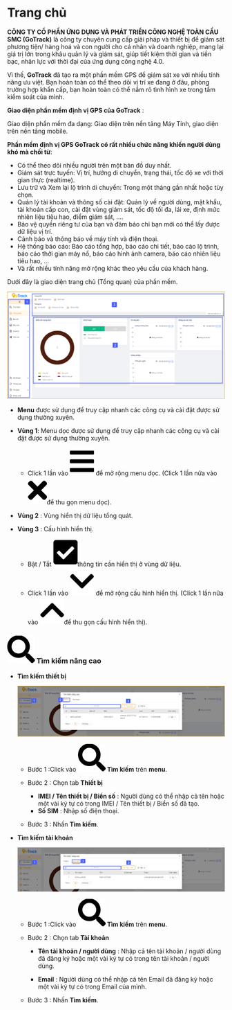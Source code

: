 # Trang chủ 

**CÔNG TY CỔ PHẦN ỨNG DỤNG VÀ PHÁT TRIỂN CÔNG NGHỆ TOÀN CẦU SMC (GoTrack)** là công ty chuyên cung cấp giải pháp và thiết bị để giám sát phương tiện/ hàng hoá và con người cho cá nhân và doanh nghiệp, mang lại giá trị lớn trong khâu quản lý và giám sát, giúp tiết kiệm thời gian và tiền bạc, nhân lực với thời đại của ứng dụng công nghệ 4.0.

Vì thế, **GoTrack** đã tạo ra một phần mềm GPS để giám sát xe với nhiều tính năng ưu việt. Bạn hoàn toàn có thể theo dõi vị trí xe đang ở đâu, phòng trường hợp khẩn cấp, bạn hoàn toàn có thể nắm rõ tình hình xe trong tầm kiểm soát của mình.

**Giao diện phần mềm định vị GPS của GoTrack** :

Giao diện phần mềm đa dạng: Giao diện trên nền tảng Máy Tính, giao diện trên nền tảng mobile.

**Phần mềm định vị GPS GoTrack có rất nhiều chức năng khiến người dùng khó mà chối từ**:
- Có thể theo dõi nhiều người trên một bản đồ duy nhất.
- Giám sát trực tuyến: Vị trí, hướng di chuyển, trạng thái, tốc độ xe với thời gian thực (realtime).
- Lưu trữ và Xem lại lộ trình di chuyển: Trong một tháng gần nhất hoặc tùy chọn.
- Quản lý tài khoản và thông số cài đặt: Quản lý về người dùng, mật khẩu, tài khoản cấp con, cài đặt vùng giám sát, tốc độ tối đa, lái xe, định mức nhiên liệu tiêu hao, điểm giám sát, ....
- Bảo vệ quyền riêng tư của bạn và đảm bảo chỉ bạn mới có thể lấy được dữ liệu vị trí.
- Cảnh báo và thông báo về máy tính và điện thoại.
- Hệ thống báo cáo: Báo cáo tổng hợp, báo cáo chi tiết, báo cáo lộ trình, báo cáo thời gian máy nổ, báo cáo hình ảnh camera, báo cáo nhiên liệu tiêu hao, ...
-  Và rất nhiều tính năng mở rộng khác theo yêu cầu của khách hàng.

Dưới đây là giao diện trang chủ (Tổng quan) của phần mềm.

<div id="menu">
</div>

<span style="display:block;text-align:left">![active device ](/docs/assets/images/web-interface/Home-page.png)

* **Menu** được sử dụng để truy cập nhanh các công cụ và cài đặt được sử dụng thường xuyên.

- **Vùng 1**: Menu dọc được sử dụng để truy cập nhanh các công cụ và cài đặt được sử dụng thường xuyên.
    * Click 1 lần vào <span class="icon-left svg-filter-tick">![Ok](/docs/assets/images/web-interface/icon/SVG/bars.svg) để mở rộng menu dọc. (Click 1 lần nữa vào <span class="icon-left svg-filter-tick">![Ok](/docs/assets/images/web-interface/icon/SVG/times.svg)để thu gọn menu dọc). 

- **Vùng 2** : Vùng hiển thị dữ liệu tổng quát.

- **Vùng 3** : Cấu hình hiển thị.
    * Bật / Tắt  <span class="icon-left svg-filter-tick">![Ok](/docs/assets/images/web-interface/icon/SVG/check-square1.svg)thông tin cần hiển thị ở vùng dữ liệu.
    * Click 1 lần vào <span class="icon-left svg-filter-search">![Ok](/docs/assets/images/web-interface/icon/SVG/chevron-down.svg) để mở rộng cấu hình hiển thị. (Click 1 lần nữa vào <span class="icon-left svg-filter-search">![Ok](/docs/assets/images/web-interface/icon/SVG/chevron-up.svg)để thu gọn cấu hình hiển thị). 

### <span class="icon-left svg-filter-tick">![Ok](/docs/assets/images/web-interface/icon/SVG/search.svg) Tìm kiếm nâng cao

<div id="searchdevice">
</div>

* **Tìm kiếm thiết bị**

    <span style="display:block;text-align:left">![active device ](/docs/assets/images/web-interface/search-device.png)

    * Bước 1 :Click vào <span class="icon-left svg-filter-tick">![Ok](/docs/assets/images/web-interface/icon/SVG/search.svg)  **Tìm kiếm** trên **menu**.

    * Bước 2 : Chọn tab **Thiết bị** 
        * **IMEI / Tên thiết bị / Biển số** : Người dùng có thể nhập cả tên hoặc một vài ký tự có trong IMEI / Tên thiết bị / Biển số đã tạo.
        * **Số SIM** : Nhập số điện thoại.

    * Bước 3 : Nhấn **Tìm kiếm**.

<div id="searchuser">
</div>

* **Tìm kiếm tài khoản** 
    
    <span style="display:block;text-align:left">![active device ](/docs/assets/images/web-interface/search-user.png)

    * Bước 1 :Click vào  <span class="icon-left svg-filter-tick">![Ok](/docs/assets/images/web-interface/icon/SVG/search.svg) **Tìm kiếm** trên **menu**.

    * Bước 2 : Chọn tab **Tài khoản** 

        * **Tên tài khoản / người dùng** : Nhập cả tên tài khoản / người dùng đã đăng ký  hoặc một vài ký tự có trong tên tài khoản / người dùng. 

        * **Email** : Người dùng có thể nhập cả tên Email đã đăng ký hoặc một vài ký tự có trong Email của mình.
        
    * Bước 3 : Nhấn **Tìm kiếm**.
    





